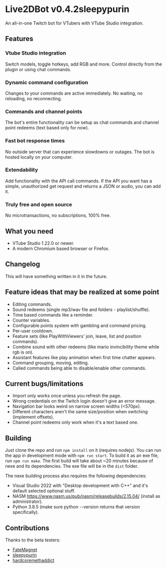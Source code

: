 # Live2DBot v0.4.2sleepypurin

An all-in-one Twitch bot for VTubers with VTube Studio integration. 

## Features
### Vtube Studio integration
Switch models, toggle hotkeys, add RGB and more. Control directly from the plugin or using chat commands.

### Dynamic command configuration
Changes to your commands are active immediately. No waiting, no reloading, no reconnecting.

### Commands and channel points
The bot's entire functionality can be setup as chat commands and channel point redeems (text based only for now).

### Fast bot response times
No outside server that can experience slowdowns or outages. The bot is hosted locally on your computer.

### Extendability 
Add functionality with the API call commands. If the API you want has a simple, unauthorized get request and returns a JSON or audio, you can add it.

### Truly free and open source
No microtransactions, no subscriptions, 100% free.

## What you need
- VTube Studio 1.22.0 or newer.
- A modern Chromium based browser or Firefox.

## Changelog
This will have something written in it in the future.

## Feature ideas that may be realized at some point
- Editing commands.
- Sound redeems (single mp3/wav file and folders - playlist/shuffle).
- Time based commands like a reminder.
- Counter variables.
- Configurable points system with gambling and command pricing.
- Per-user cooldown.
- Feature sets (like PlayWithViewers' join, leave, list and position commands).
- Combine sound with other redeems (like mario invincibility theme while rgb is on).
- Assistant features like play animation when first time chatter appears.
- Command grouping, moving, editing.
- Called commands being able to disable/enable other commands.

## Current bugs/limitations
- Import only works once unless you refresh the page.
- Wrong credentials on the Twitch login doesn't give an error message.
- Navigation bar looks weird on narrow screen widths (<570px).
- Different characters aren't the same size/position when switching (implement offsets).
- Channel point redeems only work when it's a text based one.

## Building
Just clone the repo and run `npm install` on it (requires nodejs). You can run the app in development mode with `npm run start`.
To build it as an exe file, run `npm run make`. The first build will take about ~20 minutes because of nexe and its dependencies. The exe file will be in the `dist` folder.

The nexe building process also requires the following dependencies:
- Visual Studio 2022 with "Desktop development with C++" and it's default selected optional stuff.
- NASM https://www.nasm.us/pub/nasm/releasebuilds/2.15.04/ (install as administrator).
- Python 3.8.5 (make sure python --version returns that version specifically).

## Contributions
Thanks to the beta testers:
- [FateMagnet](https://www.twitch.tv/fatemagnet)
- [sleepypurin](https://www.twitch.tv/sleepypurin)
- [hardcoremethaddict](https://www.twitch.tv/hardcoremethaddict)